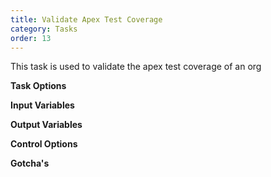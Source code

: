 ```yaml
---
title: Validate Apex Test Coverage
category: Tasks
order: 13
---
```


This task is used to validate the apex test coverage of an org


**Task Options**



**Input Variables**

**Output Variables**

**Control Options**

**Gotcha's**